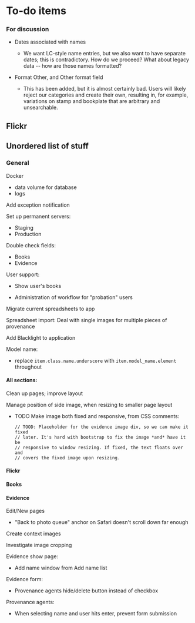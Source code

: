 # To-do items

### For discussion

- Dates associated with names
    + We want LC-style name entries, but we also want to have separate dates;
      this is contradictory. How do we proceed? What about legacy data -- how
      are those names formatted?

- Format Other, and Other format field
    + This has been added, but it is almost certainly bad. Users will likely
      reject our categories and create their own, resulting in, for example,
      variations on stamp and bookplate that are arbitrary and unsearchable.

## Flickr

## Unordered list of stuff

### General

Docker

  - data volume for database
  - logs

Add exception notification

Set up permanent servers:

- Staging
- Production

Double check fields:

- Books
- Evidence

User support:

<!-- - Add full_name to user -->
<!-- - Add user to books and evidence: `created_by`, `updated_by` -->
- Show user's books
<!-- - Push to Flickr workflow -->
- Administration of workflow for "probation" users

Migrate current spreadsheets to app

Spreadsheet import: Deal with single images for multiple pieces of provenance

Add Blacklight to application

Model name:

- replace `item.class.name.underscore` with `item.model_name.element`
  throughout

#### All sections:

Clean up pages; improve layout

Manage position of side image, when resizing to smaller page layout

  - TODO Make image both fixed and responsive, from CSS comments:

        // TOOD: Placeholder for the evidence image div, so we can make it fixed
        // later. It's hard with bootstrap to fix the image *and* have it be
        // responsive to window resizing. If fixed, the text floats over and
        // covers the fixed image upon resizing.

#### Flickr ####

<!-- Move flickr_preview partial from shared to flickr/show view -->

#### Books ####

<!-- Add date_narrative field
  - form
  - show
  - hint
 -->
#### Evidence

Edit/New pages
- "Back to photo queue" anchor on Safari doesn't scroll down far enough

Create context images

Investigate image cropping

Evidence show page:

- Add name window from Add name list

Evidence form:

- Provenance agents hide/delete button instead of checkbox

Provenance agents:
- When selecting name and user hits enter, prevent form submission

<!-- Where?

  - ?? Provenance place?
  - Hint? <-- Try this one. "Give a place named in the provenance mark or the location of the book at the time the mark was added." -->
